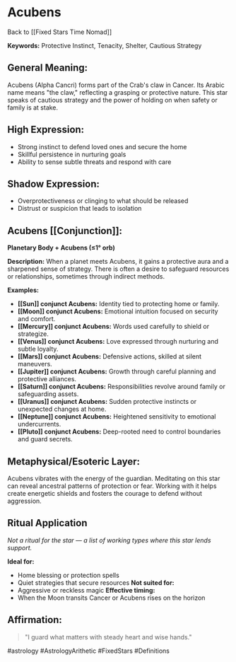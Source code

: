 # Acubens

Back to [[Fixed Stars Time Nomad]]

**Keywords:** Protective Instinct, Tenacity, Shelter, Cautious Strategy

## General Meaning:
Acubens (Alpha Cancri) forms part of the Crab's claw in Cancer. Its Arabic name means "the claw," reflecting a grasping or protective nature. This star speaks of cautious strategy and the power of holding on when safety or family is at stake.

## High Expression:
- Strong instinct to defend loved ones and secure the home
- Skillful persistence in nurturing goals
- Ability to sense subtle threats and respond with care

## Shadow Expression:
- Overprotectiveness or clinging to what should be released
- Distrust or suspicion that leads to isolation

## Acubens [[Conjunction]]:

**Planetary Body + Acubens (≤1° orb)**

**Description:**
When a planet meets Acubens, it gains a protective aura and a sharpened sense of strategy. There is often a desire to safeguard resources or relationships, sometimes through indirect methods.

**Examples:**
- **[[Sun]] conjunct Acubens:** Identity tied to protecting home or family.
- **[[Moon]] conjunct Acubens:** Emotional intuition focused on security and comfort.
- **[[Mercury]] conjunct Acubens:** Words used carefully to shield or strategize.
- **[[Venus]] conjunct Acubens:** Love expressed through nurturing and subtle loyalty.
- **[[Mars]] conjunct Acubens:** Defensive actions, skilled at silent maneuvers.
- **[[Jupiter]] conjunct Acubens:** Growth through careful planning and protective alliances.
- **[[Saturn]] conjunct Acubens:** Responsibilities revolve around family or safeguarding assets.
- **[[Uranus]] conjunct Acubens:** Sudden protective instincts or unexpected changes at home.
- **[[Neptune]] conjunct Acubens:** Heightened sensitivity to emotional undercurrents.
- **[[Pluto]] conjunct Acubens:** Deep-rooted need to control boundaries and guard secrets.

## Metaphysical/Esoteric Layer:
Acubens vibrates with the energy of the guardian. Meditating on this star can reveal ancestral patterns of protection or fear. Working with it helps create energetic shields and fosters the courage to defend without aggression.

## Ritual Application
*Not a ritual for the star — a list of working types where this star lends support.*

**Ideal for:**
- Home blessing or protection spells
- Quiet strategies that secure resources
**Not suited for:**
- Aggressive or reckless magic
**Effective timing:**
- When the Moon transits Cancer or Acubens rises on the horizon

## Affirmation:

> "I guard what matters with steady heart and wise hands."

#astrology #AstrologyArithetic #FixedStars #Definitions
